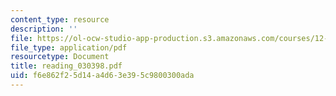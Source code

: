 ```yaml
---
content_type: resource
description: ''
file: https://ol-ocw-studio-app-production.s3.amazonaws.com/courses/12-570-seminar-in-geophysics-mantle-convection-spring-1998/f6e862f25d14a4d63e395c9800300ada_reading_030398.pdf
file_type: application/pdf
resourcetype: Document
title: reading_030398.pdf
uid: f6e862f2-5d14-a4d6-3e39-5c9800300ada
---
```

